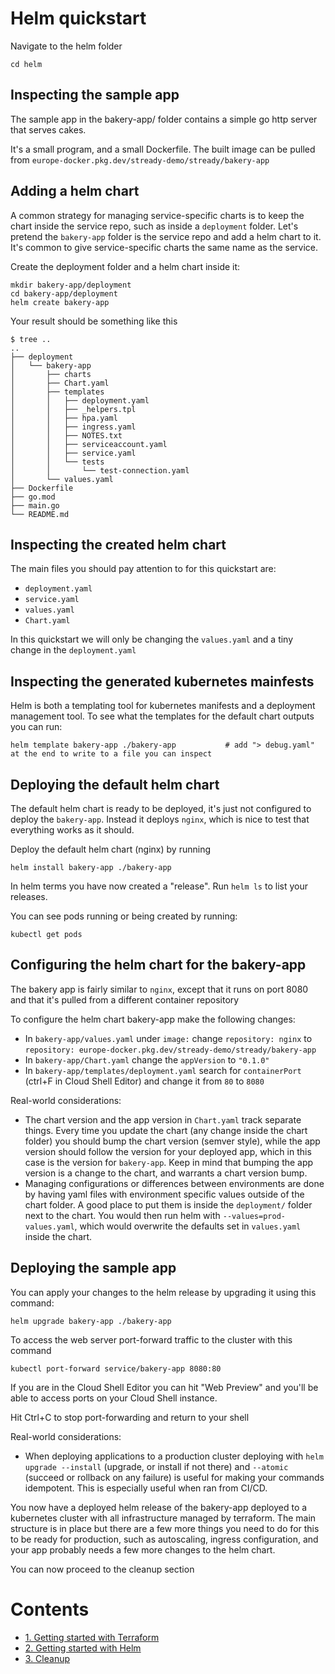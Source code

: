 # Helm quickstart

Navigate to the helm folder
```
cd helm
```

## Inspecting the sample app
The sample app in the bakery-app/ folder contains a simple go http server that serves cakes.

It's a small program, and a small Dockerfile. The built image can be pulled from `europe-docker.pkg.dev/stready-demo/stready/bakery-app`

## Adding a helm chart

A common strategy for managing service-specific charts is to keep the chart inside the service repo, such as inside a `deployment` folder. Let's pretend the `bakery-app` folder is the service repo and add a helm chart to it. It's common to give service-specific charts the same name as the service.

Create the deployment folder and a helm chart inside it:
```
mkdir bakery-app/deployment
cd bakery-app/deployment
helm create bakery-app 
```

Your result should be something like this
```
$ tree ..
..
├── deployment
│   └── bakery-app
│       ├── charts
│       ├── Chart.yaml
│       ├── templates
│       │   ├── deployment.yaml
│       │   ├── _helpers.tpl
│       │   ├── hpa.yaml
│       │   ├── ingress.yaml
│       │   ├── NOTES.txt
│       │   ├── serviceaccount.yaml
│       │   ├── service.yaml
│       │   └── tests
│       │       └── test-connection.yaml
│       └── values.yaml
├── Dockerfile
├── go.mod
├── main.go
└── README.md
```

## Inspecting the created helm chart
The main files you should pay attention to for this quickstart are:
* `deployment.yaml`
* `service.yaml`
* `values.yaml`
* `Chart.yaml`

In this quickstart we will only be changing the `values.yaml` and a tiny change in the `deployment.yaml`

## Inspecting the generated kubernetes mainfests

Helm is both a templating tool for kubernetes manifests and a deployment management tool.
To see what the templates for the default chart outputs you can run:
```
helm template bakery-app ./bakery-app           # add "> debug.yaml" at the end to write to a file you can inspect
```

## Deploying the default helm chart

The default helm chart is ready to be deployed, it's just not configured to deploy the `bakery-app`. Instead it deploys `nginx`, which is nice to test that everything works as it should.

Deploy the default helm chart (nginx) by running
```
helm install bakery-app ./bakery-app
```

In helm terms you have now created a "release". Run `helm ls` to list your releases.

You can see pods running or being created by running:
```
kubectl get pods
```

## Configuring the helm chart for the bakery-app

The bakery app is fairly similar to `nginx`, except that it runs on port 8080 and that it's pulled from a different container repository

To configure the helm chart bakery-app make the following changes:
* In `bakery-app/values.yaml` under `image:` change `repository: nginx` to `repository: europe-docker.pkg.dev/stready-demo/stready/bakery-app`
* In `bakery-app/Chart.yaml` change the `appVersion` to `"0.1.0"`
* In `bakery-app/templates/deployment.yaml` search for `containerPort` (ctrl+F in Cloud Shell Editor) and change it from `80` to `8080`

Real-world considerations:
* The chart version and the app version in `Chart.yaml` track separate things. Every time you update the chart (any change inside the chart folder) you should bump the chart version (semver style), while the app version should follow the version for your deployed app, which in this case is the version for `bakery-app`. Keep in mind that bumping the app version is a change to the chart, and warrants a chart version bump.
* Managing configurations or differences between environments are done by having yaml files with environment specific values outside of the chart folder. A good place to put them is inside the `deployment/` folder next to the chart. You would then run helm with `--values=prod-values.yaml`, which would overwrite the defaults set in `values.yaml` inside the chart.

## Deploying the sample app
You can apply your changes to the helm release by upgrading it using this command:
```
helm upgrade bakery-app ./bakery-app
```

To access the web server port-forward traffic to the cluster with this command
```
kubectl port-forward service/bakery-app 8080:80
```

If you are in the Cloud Shell Editor you can hit "Web Preview" and you'll be able to access ports on your Cloud Shell instance.

Hit Ctrl+C to stop port-forwarding and return to your shell


Real-world considerations:
* When deploying applications to a production cluster deploying with `helm upgrade --install` (upgrade, or install if not there) and `--atomic` (succeed or rollback on any failure) is useful for making your commands idempotent. This is especially useful when ran from CI/CD.

You now have a deployed helm release of the bakery-app deployed to a kubernetes cluster with all infrastructure managed by terraform. The main structure is in place but there are a few more things you need to do for this to be ready for production, such as autoscaling, ingress configuration, and your app probably needs a few more changes to the helm chart.

You can now proceed to the cleanup section

# Contents
* [1. Getting started with Terraform](/terraform/)
* [2. Getting started with Helm](/helm/)
* [3. Cleanup](/cleanup/)
